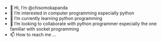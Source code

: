 - 👋 Hi, I’m @chisomokapanda
- 👀 I’m interested in computer programming especially python
- 🌱 I’m currently learning python programming
- 💞️ I’m looking to collaborate with python programmer especially the one familiar with socket programming
- 📫 How to reach me ...

